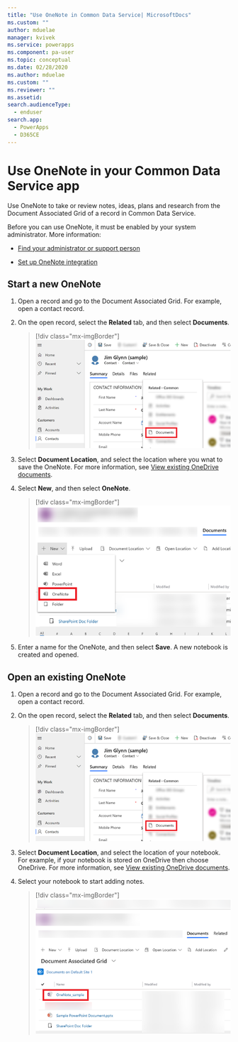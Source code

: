 ```yaml
---
title: "Use OneNote in Common Data Service| MicrosoftDocs"
ms.custom: ""
author: mduelae
manager: kvivek
ms.service: powerapps
ms.component: pa-user
ms.topic: conceptual
ms.date: 02/28/2020
ms.author: mduelae
ms.custom: ""
ms.reviewer: ""
ms.assetid: 
search.audienceType: 
  - enduser
search.app: 
  - PowerApps
  - D365CE
---
```

# Use OneNote in your Common Data Service app

Use OneNote to take or review notes, ideas, plans and research from the Document Associated Grid of a record in Common Data Service.

Before you can use OneNote, it must be enabled by your system administrator. More information:

-   [Find your administrator or support person](find-admin.md)  

-   [Set up OneNote integration](https://docs.microsoft.com/power-platform/admin/set-up-onenote-integration-in-dynamics-365)  

## Start a new OneNote

1. Open a record and go to the Document Associated Grid. For example, open a contact record.

2. On the open record, select the **Related** tab, and then select **Documents**.
 
    > [!div class="mx-imgBorder"]
    > ![Open the Documents tab in a record ](media/onedrive_nav.png "Open the Documents tab in a record")

3. Select **Document Location**, and select the location where you wnat to save the OneNote. For more information, see [View existing OneDrive documents](one-drive.md#view-existing-onedrive-documents).

4. Select **New**, and then select **OneNote**. 

    > [!div class="mx-imgBorder"]
    > ![Creat a new OneNote](media/onenote.png "Creat a new OneNote")

5. Enter a name for the OneNote, and then select **Save**. A new notebook is created and opened.

## Open an existing OneNote

1. Open a record and go to the Document Associated Grid. For example, open a contact record.

2. On the open record, select the **Related** tab, and then select **Documents**.
 
    > [!div class="mx-imgBorder"]
    > ![Open the Documents tab in a record ](media/onedrive_nav.png "Open the Documents tab in a record")

3. Select **Document Location**, and select the location of your notebook. For example, if your notebook is stored on OneDrive then choose OneDrive. For more information, see [View existing OneDrive documents](one-drive.md#view-existing-onedrive-documents).

4. Select your notebook to start adding notes.
 
    > [!div class="mx-imgBorder"]
    > ![Open an existing OneNote notebook](media/existing_onenote.png "Open an existing OneNote notebook")
